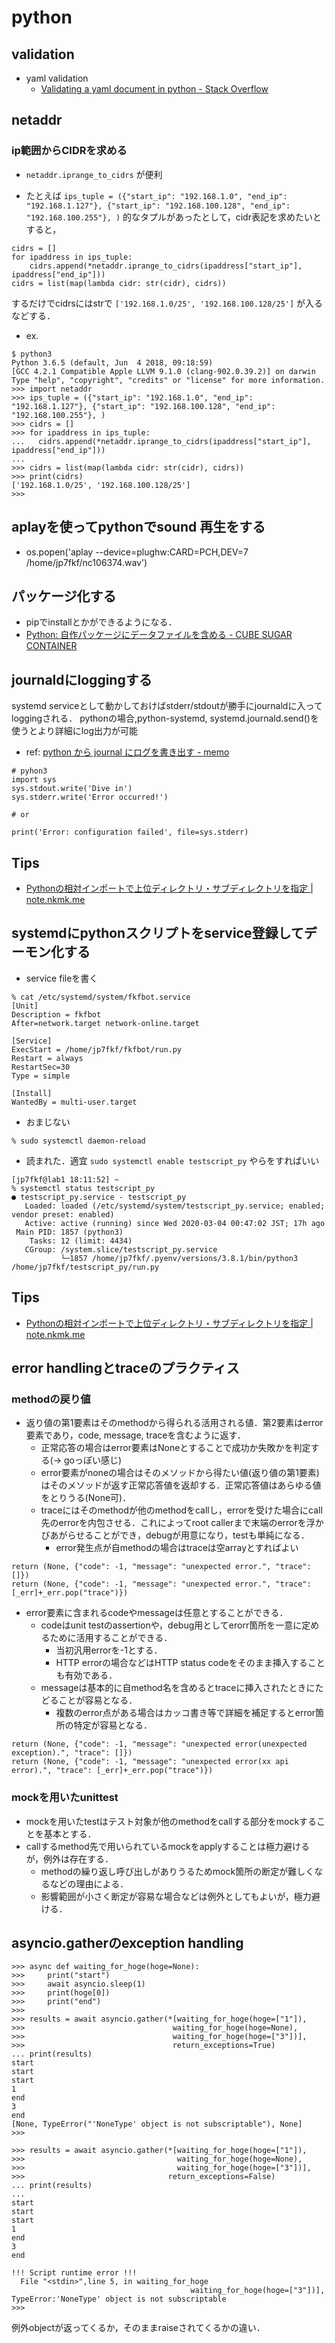 # python

## validation
- yaml validation
  - [Validating a yaml document in python - Stack Overflow](https://stackoverflow.com/questions/3262569/validating-a-yaml-document-in-python)

## netaddr
### ip範囲からCIDRを求める
- `netaddr.iprange_to_cidrs` が便利

- たとえば
`ips_tuple = ({"start_ip": "192.168.1.0", "end_ip": "192.168.1.127"}, {"start_ip": "192.168.100.128", "end_ip": "192.168.100.255"}, )`
的なタプルがあったとして，cidr表記を求めたいとすると，
```
cidrs = []
for ipaddress in ips_tuple:
    cidrs.append(*netaddr.iprange_to_cidrs(ipaddress["start_ip"], ipaddress["end_ip"]))
cidrs = list(map(lambda cidr: str(cidr), cidrs))
```
するだけでcidrsにはstrで `['192.168.1.0/25', '192.168.100.128/25']` が入るなどする．

- ex.
```
$ python3
Python 3.6.5 (default, Jun  4 2018, 09:18:59)
[GCC 4.2.1 Compatible Apple LLVM 9.1.0 (clang-902.0.39.2)] on darwin
Type "help", "copyright", "credits" or "license" for more information.
>>> import netaddr
>>> ips_tuple = ({"start_ip": "192.168.1.0", "end_ip": "192.168.1.127"}, {"start_ip": "192.168.100.128", "end_ip": "192.168.100.255"}, )
>>> cidrs = []
>>> for ipaddress in ips_tuple:
...   cidrs.append(*netaddr.iprange_to_cidrs(ipaddress["start_ip"], ipaddress["end_ip"]))
...
>>> cidrs = list(map(lambda cidr: str(cidr), cidrs))
>>> print(cidrs)
['192.168.1.0/25', '192.168.100.128/25']
>>>
```

## aplayを使ってpythonでsound 再生をする
- os.popen('aplay --device=plughw:CARD=PCH,DEV=7 /home/jp7fkf/nc106374.wav')

## パッケージ化する
- pipでinstallとかができるようになる．
- [Python: 自作パッケージにデータファイルを含める - CUBE SUGAR CONTAINER](https://blog.amedama.jp/entry/2015/12/26/012332)

## journaldにloggingする
systemd serviceとして動かしておけばstderr/stdoutが勝手にjournaldに入ってloggingされる．
pythonの場合,python-systemd, systemd.journald.send()を使うとより詳細にlog出力が可能
- ref: [python から journal にログを書き出す - memo](https://u7fa9.org/memo/HEAD/archives/2015-11/2015-11-21.rst)

```
# pyhon3
import sys
sys.stdout.write('Dive in')
sys.stderr.write('Error occurred!')

# or

print('Error: configuration failed', file=sys.stderr)
```

## Tips
-  [Pythonの相対インポートで上位ディレクトリ・サブディレクトリを指定 | note.nkmk.me](https://note.nkmk.me/python-relative-import/)

## systemdにpythonスクリプトをservice登録してデーモン化する

- service fileを書く
```
% cat /etc/systemd/system/fkfbot.service
[Unit]
Description = fkfbot
After=network.target network-online.target

[Service]
ExecStart = /home/jp7fkf/fkfbot/run.py
Restart = always
RestartSec=30
Type = simple

[Install]
WantedBy = multi-user.target
```
- おまじない
```
% sudo systemctl daemon-reload
```
- 読まれた．適宜 `sudo systemctl enable testscript_py` やらをすればいい
```
[jp7fkf@lab1 18:11:52] ~
% systemctl status testscript_py
● testscript_py.service - testscript_py
   Loaded: loaded (/etc/systemd/system/testscript_py.service; enabled; vendor preset: enabled)
   Active: active (running) since Wed 2020-03-04 00:47:02 JST; 17h ago
 Main PID: 1857 (python3)
    Tasks: 12 (limit: 4434)
   CGroup: /system.slice/testscript_py.service
           └─1857 /home/jp7fkf/.pyenv/versions/3.8.1/bin/python3 /home/jp7fkf/testscript_py/run.py
```

## Tips
-  [Pythonの相対インポートで上位ディレクトリ・サブディレクトリを指定 | note.nkmk.me](https://note.nkmk.me/python-relative-import/)

## error handlingとtraceのプラクティス
### methodの戻り値
- 返り値の第1要素はそのmethodから得られる活用される値．第2要素はerror要素であり，code, message, traceを含むように返す．
  - 正常応答の場合はerror要素はNoneとすることで成功か失敗かを判定する(-> goっぽい感じ)
  - error要素がnoneの場合はそのメソッドから得たい値(返り値の第1要素)はそのメソッドが返す正常応答値を返却する．正常応答値はあらゆる値をとりうる(None可)．
  - traceにはそのmethodが他のmethodをcallし，errorを受けた場合にcall先のerrorを内包させる．これによってroot callerまで末端のerrorを浮かびあがらせることができ，debugが用意になり，testも単純になる．
    - error発生点が自methodの場合はtraceは空arrayとすればよい
```
return (None, {"code": -1, "message": "unexpected error.", "trace": []})
return (None, {"code": -1, "message": "unexpected error.", "trace": [_err]+_err.pop("trace")})
```
- error要素に含まれるcodeやmessageは任意とすることができる．
  - codeはunit testのassertionや，debug用としてerorr箇所を一意に定めるために活用することができる．
    - 当初汎用errorを-1とする．
    - HTTP errorの場合などはHTTP status codeをそのまま挿入することも有効である．
  - messageは基本的に自method名を含めるとtraceに挿入されたときにたどることが容易となる．
    - 複数のerror点がある場合はカッコ書き等で詳細を補足するとerror箇所の特定が容易となる．
```
return (None, {"code": -1, "message": "unexpected error(unexpected exception).", "trace": []})
return (None, {"code": -1, "message": "unexpected error(xx api error).", "trace": [_err]+_err.pop("trace")})
```

### mockを用いたunittest
- mockを用いたtestはテスト対象が他のmethodをcallする部分をmockすることを基本とする．
- callするmethod先で用いられているmockをapplyすることは極力避けるが，例外は存在する．
  - methodの繰り返し呼び出しがありうるためmock箇所の断定が難しくなるなどの理由による．
  - 影響範囲が小さく断定が容易な場合などは例外としてもよいが，極力避ける．

## asyncio.gatherのexception handling
```
>>> async def waiting_for_hoge(hoge=None):
>>>     print("start")
>>>     await asyncio.sleep(1)
>>>     print(hoge[0])
>>>     print("end")
>>>
>>> results = await asyncio.gather(*[waiting_for_hoge(hoge=["1"]),
>>>                                 waiting_for_hoge(hoge=None),
>>>                                 waiting_for_hoge(hoge=["3"])],
>>>                                 return_exceptions=True)
... print(results)
start
start
start
1
end
3
end
[None, TypeError("'NoneType' object is not subscriptable"), None]
>>>

>>> results = await asyncio.gather(*[waiting_for_hoge(hoge=["1"]),
>>>                                  waiting_for_hoge(hoge=None),
>>>                                  waiting_for_hoge(hoge=["3"])],
>>>                                return_exceptions=False)
... print(results)
...
start
start
start
1
end
3
end

!!! Script runtime error !!!
  File "<stdin>",line 5, in waiting_for_hoge
                                        waiting_for_hoge(hoge=["3"])],
TypeError:'NoneType' object is not subscriptable
>>>
```
例外objectが返ってくるか，そのままraiseされてくるかの違い．